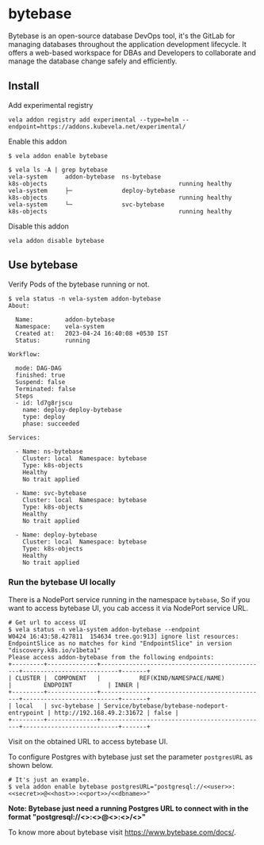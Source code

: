 # bytebase

Bytebase is an open-source database DevOps tool, it's the GitLab for managing databases throughout the application development lifecycle. It offers a web-based workspace for DBAs and Developers to collaborate and manage the database change safely and efficiently.

## Install

Add experimental registry
```
vela addon registry add experimental --type=helm --endpoint=https://addons.kubevela.net/experimental/
```

Enable this addon
```shell
$ vela addon enable bytebase
```

```shell
$ vela ls -A | grep bytebase
vela-system     addon-bytebase  ns-bytebase                             k8s-objects                                     running healthy
vela-system     ├─              deploy-bytebase                         k8s-objects                                     running healthy
vela-system     └─              svc-bytebase                            k8s-objects                                     running healthy
```

Disable this addon
```
vela addon disable bytebase
```

## Use bytebase

Verify Pods of the bytebase running or not.

```shell
$ vela status -n vela-system addon-bytebase
About:

  Name:         addon-bytebase               
  Namespace:    vela-system                  
  Created at:   2023-04-24 16:40:08 +0530 IST
  Status:       running                      

Workflow:

  mode: DAG-DAG
  finished: true
  Suspend: false
  Terminated: false
  Steps
  - id: ld7g8rjscu
    name: deploy-deploy-bytebase
    type: deploy
    phase: succeeded 

Services:

  - Name: ns-bytebase  
    Cluster: local  Namespace: bytebase
    Type: k8s-objects
    Healthy 
    No trait applied

  - Name: svc-bytebase  
    Cluster: local  Namespace: bytebase
    Type: k8s-objects
    Healthy 
    No trait applied

  - Name: deploy-bytebase  
    Cluster: local  Namespace: bytebase
    Type: k8s-objects
    Healthy 
    No trait applied
```

### Run the bytebase UI locally

There is a NodePort service running in the namespace `bytebase`, So if you want to access bytebase UI, you cab access it via NodePort service URL.

```shell
# Get url to access UI
$ vela status -n vela-system addon-bytebase --endpoint
W0424 16:43:58.427811  154634 tree.go:913] ignore list resources: EndpointSlice as no matches for kind "EndpointSlice" in version "discovery.k8s.io/v1beta1"
Please access addon-bytebase from the following endpoints:
+---------+--------------+-----------------------------------------------+---------------------------+-------+
| CLUSTER |  COMPONENT   |           REF(KIND/NAMESPACE/NAME)            |         ENDPOINT          | INNER |
+---------+--------------+-----------------------------------------------+---------------------------+-------+
| local   | svc-bytebase | Service/bytebase/bytebase-nodeport-entrypoint | http://192.168.49.2:31672 | false |
+---------+--------------+-----------------------------------------------+---------------------------+-------+
```

Visit on the obtained URL to access bytebase UI.

To configure Postgres with bytebase just set the parameter `postgresURL` as shown below.

```shell
# It's just an example.
$ vela addon enable bytebase postgresURL="postgresql://<<user>>:<<secret>>@<<host>>:<<port>>/<<dbname>>"
```

**Note: Bytebase just need a running Postgres URL to connect with in the format "postgresql://<<user>>:<<secret>>@<<host>>:<<port>>/<<dbname>>"**

To know more about bytebase visit https://www.bytebase.com/docs/.
